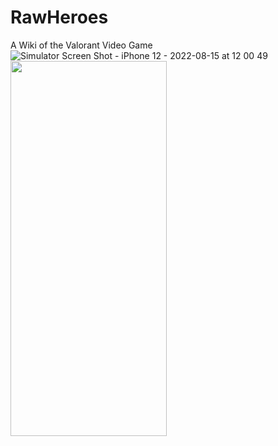 # RawHeroes
A Wiki of the Valorant Video Game
![Simulator Screen Shot - iPhone 12 - 2022-08-15 at 12 00 49](https://user-images.githubusercontent.com/61477561/184671241-171b0b29-8d5b-4d3d-968d-2e19b0e55a0d.png )
<img src= "https://user-images.githubusercontent.com/61477561/184671241-171b0b29-8d5b-4d3d-968d-2e19b0e55a0d.png" width=250 height=600>
